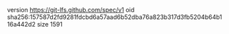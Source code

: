 version https://git-lfs.github.com/spec/v1
oid sha256:157587d2fd9281fdcbd6a57aad6b52dba76a823b317d3fb5204b64b116a442d2
size 1591
